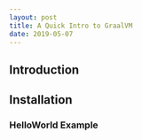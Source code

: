 ```yaml
---
layout: post
title: A Quick Intro to GraalVM
date: 2019-05-07
---
```


## Introduction

## Installation

### HelloWorld Example